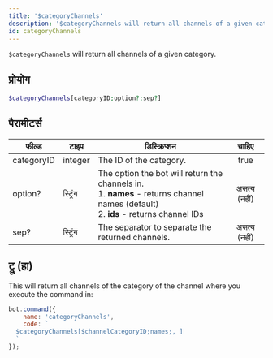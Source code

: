 ```yaml
---
title: '$categoryChannels'
description: '$categoryChannels will return all channels of a given category.'
id: categoryChannels
---
```


`$categoryChannels` will return all channels of a given category.

## प्रोयोग

```php
$categoryChannels[categoryID;option?;sep?]
```

## पैरामीटर्स

| फील्ड      | टाइप     | डिस्क्रिप्शन                                                                                                                                               |    चाहिए     |
| ---------- | -------- | ---------------------------------------------------------------------------------------------------------------------------------------------------------- |:------------:|
| categoryID | integer  | The ID of the category.                                                                                                                                    |     true     |
| option?    | स्ट्रिंग | The option the bot will return the channels in. <br /> 1. **names** - returns channel names (default)  <br /> 2. **ids** - returns channel IDs | असत्य (नहीं) |
| sep?       | स्ट्रिंग | The separator to separate the returned channels.                                                                                                           | असत्य (नहीं) |

## ट्रू (हा)

This will return all channels of the category of the channel where you execute the command in:

```javascript
bot.command({
    name: 'categoryChannels',
    code: `
  $categoryChannels[$channelCategoryID;names;, ]
  `
});
```